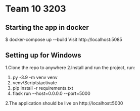 # Team 10 3203 

## Starting the app in docker
$ docker-compose up --build 
Visit http://localhost:5085

## Setting up for Windows
1.Clone the repo to anywhere
2.Install and run the project, run:

1. py -3.9 -m venv venv
2. venv\Scripts\activate 
3. pip install -r requirements.txt
4. flask run --host=0.0.0.0 --port=5000

2.The application should be live on http://localhost:5000
